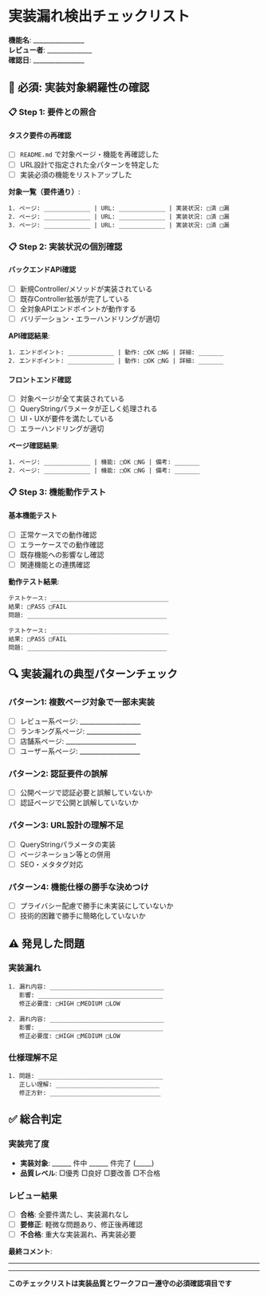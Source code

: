 # 実装漏れ検出チェックリスト

**機能名**: ________________  
**レビュー者**: ______________  
**確認日**: ________________

## 🚨 必須: 実装対象網羅性の確認

### 📋 **Step 1: 要件との照合**

#### タスク要件の再確認
- [ ] `README.md` で対象ページ・機能を再確認した
- [ ] URL設計で指定された全パターンを特定した
- [ ] 実装必須の機能をリストアップした

**対象一覧（要件通り）**:
```
1. ページ: _____________ | URL: _____________ | 実装状況: □済 □漏
2. ページ: _____________ | URL: _____________ | 実装状況: □済 □漏
3. ページ: _____________ | URL: _____________ | 実装状況: □済 □漏
```

### 📋 **Step 2: 実装状況の個別確認**

#### バックエンドAPI確認
- [ ] 新規Controller/メソッドが実装されている
- [ ] 既存Controller拡張が完了している
- [ ] 全対象APIエンドポイントが動作する
- [ ] バリデーション・エラーハンドリングが適切

**API確認結果**:
```
1. エンドポイント: _____________ | 動作: □OK □NG | 詳細: _______
2. エンドポイント: _____________ | 動作: □OK □NG | 詳細: _______
```

#### フロントエンド確認
- [ ] 対象ページが全て実装されている
- [ ] QueryStringパラメータが正しく処理される
- [ ] UI・UXが要件を満たしている
- [ ] エラーハンドリングが適切

**ページ確認結果**:
```
1. ページ: _____________ | 機能: □OK □NG | 備考: _______
2. ページ: _____________ | 機能: □OK □NG | 備考: _______
```

### 📋 **Step 3: 機能動作テスト**

#### 基本機能テスト
- [ ] 正常ケースでの動作確認
- [ ] エラーケースでの動作確認
- [ ] 既存機能への影響なし確認
- [ ] 関連機能との連携確認

**動作テスト結果**:
```
テストケース: _________________________________
結果: □PASS □FAIL
問題: _______________________________________

テストケース: _________________________________
結果: □PASS □FAIL
問題: _______________________________________
```

## 🔍 **実装漏れの典型パターンチェック**

### パターン1: 複数ページ対象で一部未実装
- [ ] レビュー系ページ: ___________________
- [ ] ランキング系ページ: _________________
- [ ] 店舗系ページ: ______________________
- [ ] ユーザー系ページ: ___________________

### パターン2: 認証要件の誤解
- [ ] 公開ページで認証必要と誤解していないか
- [ ] 認証ページで公開と誤解していないか

### パターン3: URL設計の理解不足
- [ ] QueryStringパラメータの実装
- [ ] ページネーション等との併用
- [ ] SEO・メタタグ対応

### パターン4: 機能仕様の勝手な決めつけ
- [ ] プライバシー配慮で勝手に未実装にしていないか
- [ ] 技術的困難で勝手に簡略化していないか

## ⚠️ **発見した問題**

### 実装漏れ
```
1. 漏れ内容: ________________________________
   影響: ___________________________________
   修正必要度: □HIGH □MEDIUM □LOW

2. 漏れ内容: ________________________________
   影響: ___________________________________
   修正必要度: □HIGH □MEDIUM □LOW
```

### 仕様理解不足
```
1. 問題: ___________________________________
   正しい理解: _____________________________
   修正方針: _______________________________
```

## ✅ **総合判定**

### 実装完了度
- **実装対象**: ______ 件中 ______ 件完了 (_____)
- **品質レベル**: □優秀 □良好 □要改善 □不合格

### レビュー結果
- [ ] **合格**: 全要件満たし、実装漏れなし
- [ ] **要修正**: 軽微な問題あり、修正後再確認
- [ ] **不合格**: 重大な実装漏れ、再実装必要

**最終コメント**:
_________________________________________________

---

**このチェックリストは実装品質とワークフロー遵守の必須確認項目です**